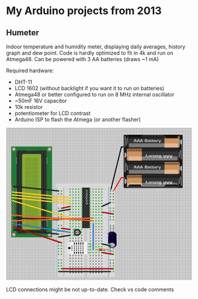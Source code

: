 # My Arduino projects from 2013

## Humeter
Indoor temperature and humidity meter, displaying daily averages, history graph and dew point. 
Code is hardly optimized to fit in 4k and run on Atmega48.
Can be powered with 3 AA batteries (draws ~1 mA)

Required hardware: 
* DHT-11
* LCD 1602 (without backlight if you want it to run on batteries)
* Atmega48 or better configured to run on 8 MHz internal oscillator
* ~50mF 16V capacitor
* 10k resistor
* potentiometer for LCD contrast
* Arduino ISP to flash the Atmega (or another flasher)

![image](humeter-bredboard.png)

LCD connections might be not up-to-date. Check vs code comments
